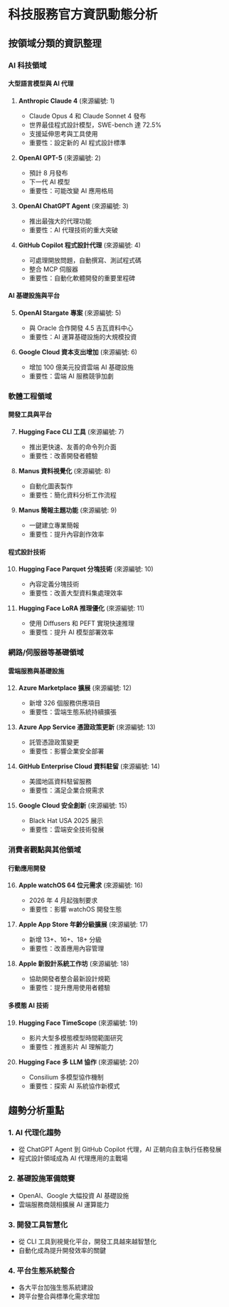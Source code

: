 # 科技服務官方資訊動態分析

## 按領域分類的資訊整理

### AI 科技領域

#### 大型語言模型與 AI 代理
1. **Anthropic Claude 4** (來源編號: 1)
   - Claude Opus 4 和 Claude Sonnet 4 發布
   - 世界最佳程式設計模型，SWE-bench 達 72.5%
   - 支援延伸思考與工具使用
   - 重要性：設定新的 AI 程式設計標準

2. **OpenAI GPT-5** (來源編號: 2)
   - 預計 8 月發布
   - 下一代 AI 模型
   - 重要性：可能改變 AI 應用格局

3. **OpenAI ChatGPT Agent** (來源編號: 3)
   - 推出最強大的代理功能
   - 重要性：AI 代理技術的重大突破

4. **GitHub Copilot 程式設計代理** (來源編號: 4)
   - 可處理開放問題，自動撰寫、測試程式碼
   - 整合 MCP 伺服器
   - 重要性：自動化軟體開發的重要里程碑

#### AI 基礎設施與平台
5. **OpenAI Stargate 專案** (來源編號: 5)
   - 與 Oracle 合作開發 4.5 吉瓦資料中心
   - 重要性：AI 運算基礎設施的大規模投資

6. **Google Cloud 資本支出增加** (來源編號: 6)
   - 增加 100 億美元投資雲端 AI 基礎設施
   - 重要性：雲端 AI 服務競爭加劇

### 軟體工程領域

#### 開發工具與平台
7. **Hugging Face CLI 工具** (來源編號: 7)
   - 推出更快速、友善的命令列介面
   - 重要性：改善開發者體驗

8. **Manus 資料視覺化** (來源編號: 8)
   - 自動化圖表製作
   - 重要性：簡化資料分析工作流程

9. **Manus 簡報主題功能** (來源編號: 9)
   - 一鍵建立專業簡報
   - 重要性：提升內容創作效率

#### 程式設計技術
10. **Hugging Face Parquet 分塊技術** (來源編號: 10)
    - 內容定義分塊技術
    - 重要性：改善大型資料集處理效率

11. **Hugging Face LoRA 推理優化** (來源編號: 11)
    - 使用 Diffusers 和 PEFT 實現快速推理
    - 重要性：提升 AI 模型部署效率

### 網路/伺服器等基礎領域

#### 雲端服務與基礎設施
12. **Azure Marketplace 擴展** (來源編號: 12)
    - 新增 326 個服務供應項目
    - 重要性：雲端生態系統持續擴張

13. **Azure App Service 憑證政策更新** (來源編號: 13)
    - 託管憑證政策變更
    - 重要性：影響企業安全部署

14. **GitHub Enterprise Cloud 資料駐留** (來源編號: 14)
    - 美國地區資料駐留服務
    - 重要性：滿足企業合規需求

15. **Google Cloud 安全創新** (來源編號: 15)
    - Black Hat USA 2025 展示
    - 重要性：雲端安全技術發展

### 消費者觀點與其他領域

#### 行動應用開發
16. **Apple watchOS 64 位元需求** (來源編號: 16)
    - 2026 年 4 月起強制要求
    - 重要性：影響 watchOS 開發生態

17. **Apple App Store 年齡分級擴展** (來源編號: 17)
    - 新增 13+、16+、18+ 分級
    - 重要性：改善應用內容管理

18. **Apple 新設計系統工作坊** (來源編號: 18)
    - 協助開發者整合最新設計規範
    - 重要性：提升應用使用者體驗

#### 多模態 AI 技術
19. **Hugging Face TimeScope** (來源編號: 19)
    - 影片大型多模態模型時間範圍研究
    - 重要性：推進影片 AI 理解能力

20. **Hugging Face 多 LLM 協作** (來源編號: 20)
    - Consilium 多模型協作機制
    - 重要性：探索 AI 系統協作新模式

## 趨勢分析重點

### 1. AI 代理化趨勢
- 從 ChatGPT Agent 到 GitHub Copilot 代理，AI 正朝向自主執行任務發展
- 程式設計領域成為 AI 代理應用的主戰場

### 2. 基礎設施軍備競賽
- OpenAI、Google 大幅投資 AI 基礎設施
- 雲端服務商競相擴展 AI 運算能力

### 3. 開發工具智慧化
- 從 CLI 工具到視覺化平台，開發工具越來越智慧化
- 自動化成為提升開發效率的關鍵

### 4. 平台生態系統整合
- 各大平台加強生態系統建設
- 跨平台整合與標準化需求增加

